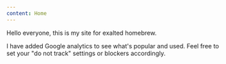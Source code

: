 ```yaml
---
content: Home
---
```


Hello everyone, this is my site for exalted homebrew.

I have added Google analytics to see what's popular and used. Feel free to set your "do not track" settings or blockers accordingly.
